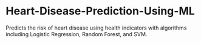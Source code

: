 # Heart-Disease-Prediction-Using-ML
Predicts the risk of heart disease using health indicators with algorithms including Logistic Regression, Random Forest, and SVM.
